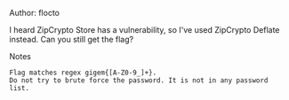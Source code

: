 Author: flocto

I heard ZipCrypto Store has a vulnerability, so I've used ZipCrypto Deflate instead. Can you still get the flag?

Notes

    Flag matches regex gigem{[A-Z0-9_]+}.
    Do not try to brute force the password. It is not in any password list.
